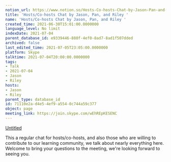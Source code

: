 ```yaml
---
notion_url: https://www.notion.so/Hosts-Co-hosts-Chat-by-Jason-Pan-and-Riley-71110e2ad4e54ef9a5540c744a59c377
title: 'Hosts/Co-hosts Chat by Jason, Pan, and Riley '
name: 'Hosts/Co-hosts Chat by Jason, Pan, and Riley '
created_time: 2021-06-30T15:01:00.0000000
language_level: No limit
indexDate: 2021-07-04
parent_database_id: e9339446-880f-4ef0-8ad7-8ad1f507dded
archived: false
last_edited_time: 2021-07-05T23:05:00.0000000
platform: Skype
talktime: 2021-07-04T20:00:00.0000000
tags:
- Talk
- 2021-07-04
- Jason
- Riley
hosts:
- Jason
- Riley
parent_type: database_id
id: 71110e2a-d4e5-4ef9-a554-0c744a59c377
object: page
meeting_link: https://join.skype.com/wEhREpKESENC
---
```




[Untitled](https://www.notion.so/d637a27eb33f44cbb92a56c3359cc567)   

This a regular chat for hosts/co-hosts, and also those who are willing to contribute to our learning community, we talk about nearly everything here. Welcome to bring your questions to the meeting, we're looking forward to seeing you.



